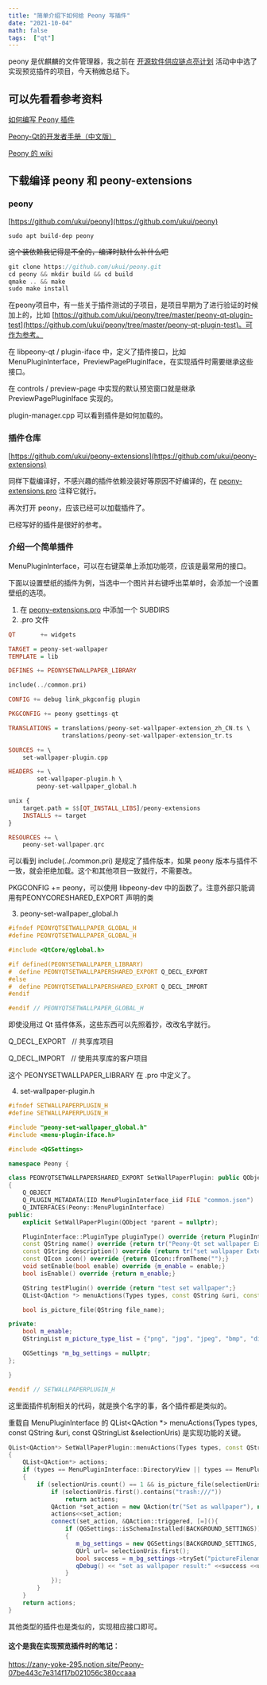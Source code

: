 ```yaml
---
title: "简单介绍下如何给 Peony 写插件"
date: "2021-10-04"
math: false
tags:  ["qt"]
---
```


peony 是优麒麟的文件管理器，我之前在 [开源软件供应链点亮计划](https://summer.iscas.ac.cn/#/org/prodetail/210120164) 活动中中选了实现预览插件的项目，今天稍微总结下。

## 可以先看看参考资料

[如何编写 Peony 插件](https://zhuanlan.zhihu.com/p/373677523) 

[Peony-Qt的开发者手册（中文版）](https://github.com/Yue-Lan/peony-qt_development_document)

[Peony 的 wiki](https://github.com/ukui/peony/wiki)

<!--more-->

## 下载编译 peony 和 peony-extensions

### peony

[https://github.com/ukui/peony](https://github.com/ukui/peony)

`sudo apt build-dep peony`

~~这个装依赖我记得是不全的，编译时缺什么补什么吧~~

```cpp
git clone https://github.com/ukui/peony.git
cd peony && mkdir build && cd build
qmake .. && make
sudo make install
```

在peony项目中，有一些关于插件测试的子项目，是项目早期为了进行验证的时候加上的，比如 [https://github.com/ukui/peony/tree/master/peony-qt-plugin-test](https://github.com/ukui/peony/tree/master/peony-qt-plugin-test)。可作为参考。

在 libpeony-qt /  plugin-iface 中，定义了插件接口，比如 MenuPluginInterface，PreviewPagePluginIface，在实现插件时需要继承这些接口。

在 controls / preview-page 中实现的默认预览窗口就是继承 PreviewPagePluginIface 实现的。

plugin-manager.cpp 可以看到插件是如何加载的。

### 插件仓库

[https://github.com/ukui/peony-extensions](https://github.com/ukui/peony-extensions)

同样下载编译好，不感兴趣的插件依赖没装好等原因不好编译的，在 [peony-extensions.pro](http://peony-extensions.pro) 注释它就行。

再次打开 peony，应该已经可以加载插件了。

已经写好的插件是很好的参考。

### 介绍一个简单插件

MenuPluginInterface，可以在右键菜单上添加功能项，应该是最常用的接口。

下面以设置壁纸的插件为例，当选中一个图片并右键呼出菜单时，会添加一个设置壁纸的选项。

1. 在 [peony-extensions.pro](http://peony-extensions.pro/)  中添加一个 SUBDIRS
2. .pro 文件

```haskell
QT       += widgets

TARGET = peony-set-wallpaper
TEMPLATE = lib

DEFINES += PEONYSETWALLPAPER_LIBRARY

include(../common.pri)

CONFIG += debug link_pkgconfig plugin

PKGCONFIG += peony gsettings-qt

TRANSLATIONS = translations/peony-set-wallpaper-extension_zh_CN.ts \
               translations/peony-set-wallpaper-extension_tr.ts

SOURCES += \
    set-wallpaper-plugin.cpp

HEADERS += \
        set-wallpaper-plugin.h \
        peony-set-wallpaper_global.h

unix {
    target.path = $$[QT_INSTALL_LIBS]/peony-extensions
    INSTALLS += target
}

RESOURCES += \
    peony-set-wallpaper.qrc

```

可以看到 include(../common.pri) 是规定了插件版本，如果 peony 版本与插件不一致，就会拒绝加载。这个和其他项目一致就行，不需要改。

PKGCONFIG += peony，可以使用 libpeony-dev 中的函数了。注意外部只能调用有PEONYCORESHARED_EXPORT 声明的类

3. peony-set-wallpaper_global.h

```cpp
#ifndef PEONYQTSETWALLPAPER_GLOBAL_H
#define PEONYQTSETWALLPAPER_GLOBAL_H

#include <QtCore/qglobal.h>

#if defined(PEONYSETWALLPAPER_LIBRARY)
#  define PEONYQTSETWALLPAPERSHARED_EXPORT Q_DECL_EXPORT
#else
#  define PEONYQTSETWALLPAPERSHARED_EXPORT Q_DECL_IMPORT
#endif

#endif // PEONYQTSETWALLPAPER_GLOBAL_H
```

即使没用过 Qt 插件体系，这些东西可以先照着抄，改改名字就行。

Q_DECL_EXPORT   // 共享库项目

Q_DECL_IMPORT   // 使用共享库的客户项目

这个 PEONYSETWALLPAPER_LIBRARY 在 .pro 中定义了。

4. set-wallpaper-plugin.h

```cpp
#ifndef SETWALLPAPERPLUGIN_H
#define SETWALLPAPERPLUGIN_H

#include "peony-set-wallpaper_global.h"
#include <menu-plugin-iface.h>

#include <QGSettings>

namespace Peony {

class PEONYQTSETWALLPAPERSHARED_EXPORT SetWallPaperPlugin: public QObject, public MenuPluginInterface
{
    Q_OBJECT
    Q_PLUGIN_METADATA(IID MenuPluginInterface_iid FILE "common.json")
    Q_INTERFACES(Peony::MenuPluginInterface)
public:
    explicit SetWallPaperPlugin(QObject *parent = nullptr);

    PluginInterface::PluginType pluginType() override {return PluginInterface::MenuPlugin;}
    const QString name() override {return tr("Peony-Qt set wallpaper Extension");}
    const QString description() override {return tr("set wallpaper Extension.");}
    const QIcon icon() override {return QIcon::fromTheme("");}
    void setEnable(bool enable) override {m_enable = enable;}
    bool isEnable() override {return m_enable;}

    QString testPlugin() override {return "test set wallpaper";}
    QList<QAction *> menuActions(Types types, const QString &uri, const QStringList &selectionUris) override;

    bool is_picture_file(QString file_name);

private:
    bool m_enable;
    QStringList m_picture_type_list = {"png", "jpg", "jpeg", "bmp", "dib", "jfif", "jpe", "gif", "tif", "tiff", "wdp"};

    QGSettings *m_bg_settings = nullptr;
};

}

#endif // SETWALLPAPERPLUGIN_H
```

这里面插件机制相关的代码，就是换个名字的事，各个插件都是类似的。

重载自 MenuPluginInterface 的  QList<QAction *> menuActions(Types types, const QString &uri, const QStringList &selectionUris) 是实现功能的关键。

```cpp
QList<QAction*> SetWallPaperPlugin::menuActions(Types types, const QString &uri, const QStringList &selectionUris)
{
    QList<QAction*> actions;
    if (types == MenuPluginInterface::DirectoryView || types == MenuPluginInterface::DesktopWindow)
    {
        if (selectionUris.count() == 1 && is_picture_file(selectionUris.first())) {
            if (selectionUris.first().contains("trash:///"))
                return actions;
            QAction *set_action = new QAction(tr("Set as wallpaper"), nullptr);
            actions<<set_action;
            connect(set_action, &QAction::triggered, [=](){
                if (QGSettings::isSchemaInstalled(BACKGROUND_SETTINGS))
                {
                   m_bg_settings = new QGSettings(BACKGROUND_SETTINGS, QByteArray(), this);
                   QUrl url= selectionUris.first();
                   bool success = m_bg_settings->trySet("pictureFilename", url.path());
                   qDebug() << "set as wallpaper result:" <<success <<url.path();
                }
            });
        }
    }
    return actions;
}
```

其他类型的插件也是类似的，实现相应接口即可。

#### 这个是我在实现预览插件时的笔记：
https://zany-yoke-295.notion.site/Peony-07be443c7e314f17b021056c380ccaaa
